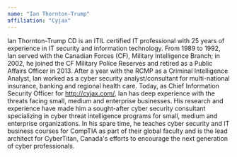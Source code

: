 ```yaml
---
name: "Ian Thornton-Trump"
affiliation: "Cyjax"
---
```


Ian Thornton-Trump CD is an ITIL certified IT professional with 25 years of experience in IT security and information technology. From 1989 to 1992, Ian served with the Canadian Forces (CF), Military Intelligence Branch; in 2002, he joined the CF Military Police Reserves and retired as a Public Affairs Officer in 2013. After a year with the RCMP as a Criminal Intelligence Analyst, Ian worked as a cyber security analyst/consultant for multi-national insurance, banking and regional health care. Today, as Chief Information Security Officer for http://cyjax.com/, Ian has deep experience with the threats facing small, medium and enterprise businesses. His research and experience have made him a sought-after cyber security consultant specializing in cyber threat intelligence programs for small, medium and enterprise organizations. In his spare time, he teaches cyber security and IT business courses for CompTIA as part of their global faculty and is the lead architect for CyberTitan, Canada's efforts to encourage the next generation of cyber professionals.
